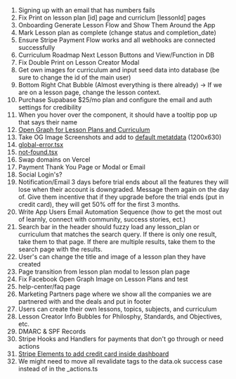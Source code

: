 1. Signing up with an email that has numbers fails
2. Fix Print on lesson plan [id] page and curriclum [lessonId] pages
3. Onboarding Generate Lesson Flow and Show Them Around the App
4. Mark Lesson plan as complete (change status and completion_date)
5. Ensure Stripe Payment Flow works and all webhooks are connected successfully
6. Curriculum Roadmap Next Lesson Buttons and View/Function in DB
7. Fix Double Print on Lesson Creator Modal
8. Get own images for curriculum and input seed data into database (be sure to change the id of the main user)
9. Bottom Right Chat Bubble (Almost everything is there already) -> If we are on a lesson page, change the lesson context.
10. Purchase Supabase $25/mo plan and configure the email and auth settings for credibility
11. When you hover over the <Avatar /> component, it should have a tooltip pop up that says their name
12. [Open Graph for Lesson Plans and Curriculum](https://nextjs.org/docs/app/api-reference/file-conventions/metadata/opengraph-image)
13. Take OG Image Screenshots and add to [default metatdata](src/lib/meta/defaultMetadata.ts) (1200x630)
14. [global-error.tsx](src/app/global-error.tsx)
15. [not-found.tsx](src/app/not-found.tsx)
16. Swap domains on Vercel
17. Payment Thank You Page or Modal or Email
18. Social Login's?
19. Notification/Email 3 days before trial ends about all the features they will lose when their account is downgraded. Message them again on the day of. Give them incentive that if they upgrade before the trial ends (put in credit card), they will get 50% off for the first 3 months.
20. Write App Users Email Automation Sequence (how to get the most out of learnly, connect with community, success stories, ect.)
21. Search bar in the header should fuzzy load any lesson_plan or curriculum that matches the search query. If there is only one result, take them to that page. If there are multiple results, take them to the search page with the results.
22. User's can change the title and image of a lesson plan they have created
23. Page transition from lesson plan modal to lesson plan page
24. Fix Facebook Open Graph Image on Lesson Plans and test
25. help-center/faq page
26. Marketing Partners page where we show all the companies we are partnered with and the deals and put in footer
27. Users can create their own lessons, topics, subjects, and curriculum
28. Lesson Creator Info Bubbles for Philosphy, Standards, and Objectives, etc.
29. DMARC & SPF Records
30. Stripe Hooks and Handlers for payments that don't go through or need actions
31. [Stripe Elements to add credit card inside dashboard](https://stripe.com/docs/payments/payment-element)
32. We might need to move all revalidate tags to the data.ok success case instead of in the \_actions.ts
